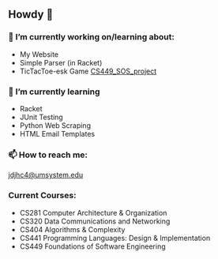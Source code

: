 ## Howdy 👋


### 🔭 I’m currently working on/learning about: 
- My Website  
- Simple Parser (in Racket)  
- TicTacToe-esk Game [CS449_SOS_project](https://github.com/JacobJohnson1/CS449_SOS_project)  


### 🌱 I’m currently learning  
- Racket  
- JUnit Testing  
- Python Web Scraping  
- HTML Email Templates


### 📫 How to reach me:   
jdjhc4@umsystem.edu  

### Current Courses:  

- CS281 Computer Architecture & Organization  
- CS320 Data Communications and Networking    
- CS404 Algorithms & Complexity  
- CS441 Programming Languages: Design & Implementation  
- CS449 Foundations of Software Engineering   

